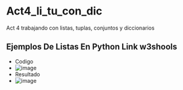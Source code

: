 # Act4_li_tu_con_dic
Act 4 trabajando con listas, tuplas, conjuntos y diccionarios
## Ejemplos De Listas En Python Link w3shools
- Codigo
- ![image](https://github.com/user-attachments/assets/1bfbba1d-6ca6-40b1-b58d-349391092c0c)
- Resultado
- ![image](https://github.com/user-attachments/assets/542abd2e-118b-48fe-b957-f5817d78bc4e)
